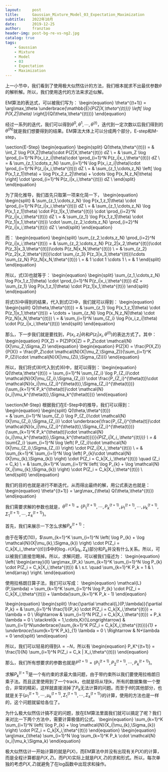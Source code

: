 ```yaml
---
layout:     post
title:      Gaussian_Mixture_Model_03_Expectation_Maximization
subtitle:   2022年10月
date:       2019-12-25
author:     franztao
header-img: post-bg-re-vs-ng2.jpg
catalog: true
tags:
    - Gaussian
    - Mixture
    - Model
    - 03
    - Expectation
    - Maximization
---
```


    

上一小节中，我们看到了使用极大似然估计的方法，我们根本就求不出最优参数$\theta$的解析解。所以，我们使用迭代的方法来求近似解。

EM算法的表达式，可以被我们写为：
\begin{equation}
    \theta^{(t+1)} = \arg\max_\theta \underbrace{\mathbb{E}_{P(Z|X,\theta^{(t)})} \left[ \log P(X,Z|\theta) \right]}_{Q(\theta,\theta^{(t)})}
\end{equation}

经过一系列的迭代，我们可以得到$\theta^{0},\theta^{1},\cdots,\theta^{(t)}$，迭代到一定次数以后我们得到的$\theta^{(N)}$就是我们想要得到的结果。EM算法大体上可以分成两个部分，E-step和M-step，

\section{E-Step}
\begin{equation}
    \begin{split}
        Q(\theta,\theta^{(t)}) 
        = & \int_Z \log P(X,Z|\theta)\cdot P(Z|X,\theta^{(t)}) dZ \\
        = & \sum_Z \log \prod_{i=1}^N P(x_i,z_i|\theta)\cdot \prod_{i=1}^N P(z_i|x_i,\theta^{(t)}) dZ \\
        = & \sum_{z_1,\cdots,z_N} \sum_{i=1}^N \log P(x_i,z_i|\theta)\cdot \prod_{i=1}^N P(z_i|x_i,\theta^{(t)}) dZ \\
        = & \sum_{z_1,\cdots,z_N} \left[ \log P(x_1,z_1|\theta) + \log P(x_2,z_2|\theta) + \cdots \log P(x_N,z_N|\theta) \right] \cdot \prod_{i=1}^N P(z_i|x_i,\theta^{(t)}) dZ \\
    \end{split}
\end{equation}

为了简化推导，我们首先只取第一项来化简一下，
\begin{equation}
    \begin{split}
        & \sum_{z_1,\cdots,z_N} \log P(x_1,z_1|\theta) \cdot \prod_{i=1}^N P(z_i|x_i,\theta^{(t)}) dZ \\
        = & \sum_{z_1,\cdots,z_N} \log P(x_1,z_1|\theta) \cdot P(z_1|x_1,\theta^{(t)}) \cdot \prod_{i=2}^N P(z_i|x_i,\theta^{(t)}) dZ \\
        = & \sum_{z_1} \log P(x_1,z_1|\theta) \cdot  P(z_1|x_1,\theta^{(t)}) \cdot \sum_{z_2,\cdots,z_N} \prod_{i=2}^N P(z_i|x_i,\theta^{(t)}) dZ \\
    \end{split}
\end{equation}

而：
\begin{equation}
    \begin{split}
        \sum_{z_2,\cdots,z_N} \prod_{i=2}^N P(z_i|x_i,\theta^{(t)}) 
        = & \sum_{z_2,\cdots,z_N} P(z_2|x_2,\theta^{(t)})\cdot P(z_3|x_3,\theta^{(t)})\cdots P(z_N|x_N,\theta^{(t)}) \\
        = & \sum_{z_2} P(z_2|x_2,\theta^{(t)})\cdot \sum_{z_3} P(z_3|x_3,\theta^{(t)})\cdots \sum_{z_N} P(z_N|x_N,\theta^{(t)}) \\
        = & 1 \cdot 1 \cdots 1 \\
        = & 1 
    \end{split}
\end{equation}

所以，式(3)也就等于：
\begin{equation}
    \begin{split}
        \sum_{z_1,\cdots,z_N} \log P(x_1,z_1|\theta) \cdot \prod_{i=1}^N P(z_i|x_i,\theta^{(t)}) dZ = \sum_{z_1} \log P(x_1,z_1|\theta) \cdot  P(z_1|x_1,\theta^{(t)})
    \end{split}
\end{equation}

将式(5)中得到的结果，代入到式(2)中，我们就可以得到：
\begin{equation}
    \begin{split}
         Q(\theta,\theta^{(t)}) 
        = & \sum_{z_1} \log P(x_1,z_1|\theta) \cdot  P(z_1|x_1,\theta^{(t)}) + \cdots +  \sum_{z_N} \log P(x_N,z_N|\theta) \cdot  P(z_N|x_N,\theta^{(t)}) \\
        = & \sum_{i=1}^N \sum_{Z_i} \log P(x_i,z_i|\theta) \cdot  P(z_i|x_i,\theta^{(t)})
    \end{split}
\end{equation}

那么，下一步我们就是要找到，$P(x_i,z_i|\theta)$和$P(z_i|x_i,\theta^{(t)})$的表达方式了。其中：
\begin{equation}
    P(X,Z) = P(Z)P(X|Z) = P_Z\cdot \mathcal{N}(X|\mu_Z,\Sigma_Z)
\end{equation}
\begin{equation}
    P(Z|X) = \frac{P(X,Z)}{P(X)} = \frac{P_Z\cdot \mathcal{N}(X|\mu_Z,\Sigma_Z)}{\sum_{i=1}^K P_{Zi}\cdot \mathcal{N}(X|\mu_{Zi},\Sigma_{Zi})}
\end{equation}

所以，我们将式(8)代入到式(6)中，就可以得到：
\begin{equation}
     Q(\theta,\theta^{(t)})  =    \sum_{i=1}^N \sum_{Z_i} \log P_{Z_i}\cdot \mathcal{N}(X|\mu_{Z_i},\Sigma_{Z_i}) \cdot \frac{P_{Z_i}^{\theta(t)}\cdot \mathcal{N}(x_i|\mu_{Z_i}^{\theta(t)},\Sigma_{Z_i}^{\theta(t)})}{\sum_{k=1}^K P_k^{\theta(t)}\cdot \mathcal{N}(x_i|\mu_k^{\theta(t)},\Sigma_k^{\theta(t)})}
\end{equation}

\section{M-Step}
根据我们在E-Step中的推导，我们可以得到：
\begin{equation}
    \begin{split}
        Q(\theta,\theta^{(t)})  
        = & \sum_{i=1}^N \sum_{Z_i} \log P_{Z_i}\cdot \mathcal{N}(X|\mu_{Z_i},\Sigma_{Z_i}) \cdot \underbrace{\frac{P_{Z_i}^{\theta(t)}\cdot \mathcal{N}(x_i|\mu_{Z_i}^{\theta(t)},\Sigma_{Z_i}^{\theta(t)})}{\sum_{k=1}^K P_k^{\theta(t)}\cdot \mathcal{N}(x_i|\mu_k^{\theta(t)},\Sigma_k^{\theta(t)})}}_{P(Z_i|X_i,,\theta^{(t)})} \\
        = & \sum_{Z_i} \sum_{i=1}^N \log \left( P_{Z_i}\cdot \mathcal{N}(X|\mu_{Z_i},\Sigma_{Z_i}) \right) \cdot P(Z_i|X_i,,\theta^{(t)}) \\
        = & \sum_{k=1}^K \sum_{i=1}^N \log \left( P_{k}\cdot \mathcal{N}(X|\mu_{k},\Sigma_{k}) \right) \cdot P(Z_i = C_k|X_i,,\theta^{(t)}) \quad (Z_i = C_k) \\
        = & \sum_{k=1}^K \sum_{i=1}^N \left( \log P_{k} + \log  \mathcal{N}(X_i|\mu_{k},\Sigma_{k}) \right) \cdot P(Z_i = C_k|X_i,\theta^{(t)}) \\
    \end{split}
\end{equation}

我们的目的也就是进行不断迭代，从而得出最终的解，用公式表达也就是：
\begin{equation}
    \theta^{(t+1)} = \arg\max_{\theta} Q(\theta,\theta^{(t)})
\end{equation}

我们需要求解的参数也就是，$\theta^{(t+1)}=\{ P_1^{(t+1)}, \cdots, P_k^{(t+1)}, \mu_1^{(t+1)}, \cdots, \mu_k^{(t+1)},\Sigma_1^{(t+1)},\cdots,\Sigma_k^{(t+1)} \}$。

首先，我们来展示一下怎么求解$P_K^{(t+1)}$：

由于在等式(10)，$\sum_{k=1}^K \sum_{i=1}^N \left( \log P_{k} + \log  \mathcal{N}(X|\mu_{k},\Sigma_{k}) \right) \cdot P(Z_i = C_k|X_i,,\theta^{(t)})$中的$\log  \mathcal{N}(X|\mu_{k},\Sigma_{k})$部分和$P_k$并没有什么关系。所以，可以被我们直接忽略掉。所以，求解问题，可以被我们描述为：
\begin{equation}
    \left\{
        \begin{array}{ll}
            \arg\max_{P_k} \sum_{k=1}^K \sum_{i=1}^N  \log P_{k} \cdot P(Z_i = C_k|X_i,\theta^{(t)}) & \\
            s.t. \quad \sum_{k=1}^K P_k = 1 & \\
        \end{array}
    \right.
\end{equation}

使用拉格朗日算子法，我们可以写成：
\begin{equation}
    \mathcal{L}(P,\lambda) = \sum_{k=1}^K \sum_{i=1}^N  \log P_{k} \cdot P(Z_i = C_k|X_i,\theta^{(t)}) + \lambda(\sum_{k=1}^K P_k - 1)
\end{equation}

\begin{equation}
    \begin{split}
        \frac{\partial \mathcal{L}(P,\lambda)}{\partial P_k} = & \sum_{i=1}^N \frac{1}{P_k} \cdot P(Z_i = C_k|X_i,\theta^{(t)}) + \lambda = 0  \\
        \Rightarrow & \sum_{i=1}^N P(Z_i = C_k|X_i,\theta^{(t)}) + P_k \lambda = 0 \\
        \stackrel{k = 1,\cdots,K}{\Longrightarrow} & \sum_{i=1}^N\underbrace{\sum_{k=1}^K P(Z_i = C_k|X_i,\theta^{(t)})}_{1} + \underbrace{\sum_{k=1}^K P_k}_{1} \lambda = 0 \\
        \Rightarrow & N+\lambda = 0 
    \end{split}
\end{equation}

所以，我们可以轻易的得到$\lambda = -N$，所以有
\begin{equation}
    P_K^{(t+1)} = \frac{1}{N} \sum_{i=1}^N P(Z_i = C_k | X_i,\theta^{(t)})
\end{equation}

那么，我们所有想要求的参数也就是$P^{(t+1)} = (P_1^{(t+1)},P_2^{(t+1)},\cdots,P_k^{(t+1)})$。

求解$P_k^{(t+1)}$是一个有约束的求最大值问题，由于带约束所以我们要使用拉格朗日乘子法。而且这里使用到了一个track，也就是将从1到k，所有的数据集做一个整合，非常的精彩，这样就直接消掉了$P_k$无法计算的问题。而至于$\theta$的其他部分，也就是关于$\{ \mu_1^{(t+1)}, \cdots, \mu_k^{(t+1)},\Sigma_1^{(t+1)},\cdots,\Sigma_k^{(t+1)} \}$的计算，使用的方法也是一样的，这个问题就留给各位了。

为什么极大似然估计搞不定的问题，放在EM算法里面我们就可以搞定了呢？我们来对比一下两个方法中，需要计算极值的公式。
\begin{equation}
    \sum_{k=1}^K \sum_{i=1}^N \left( \log P_{k} + \log  \mathcal{N}(X_i|\mu_{k},\Sigma_{k}) \right) \cdot P(Z_i = C_k|X_i,\theta^{(t)})
\end{equation}
\begin{equation}
    \arg\max_{\theta}  \sum_{i=1}^N  \log \sum_{k=1}^K P_k \cdot \mathcal{N}(x_i|\mu_k,\Sigma_k)
\end{equation}

极大似然估计一开始计算的就是$P(X)$，而EM算法中并没有出现有关$P(X)$的计算，而是全程计算都是$P(X,Z)$。而$P(X)$实际上就是$P(X,Z)$的求和形式。所以，每次单独的考虑$P(X,Z)$就避免了在log函数中出现求和操作。

